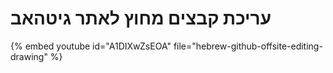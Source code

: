 # עריכת קבצים מחוץ לאתר גיטהאב


{% embed youtube id="A1DIXwZsEOA" file="hebrew-github-offsite-editing-drawing" %}

